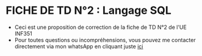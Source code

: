 # FICHE DE TD N°2 : Langage SQL

- Ceci est une proposition de correction de la fiche de TD N°2 de l'UE INF351 
- Pour toutes questions ou incompréhensions, vous pouvez me contacter directement via mon whatsApp en cliquant juste [ici](https://wa.me/+237690232120)
